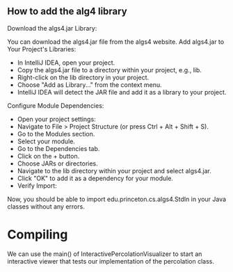 ## How to add the alg4 library

Download the algs4.jar Library:

You can download the algs4.jar file from the algs4 website.
Add algs4.jar to Your Project's Libraries:

- In IntelliJ IDEA, open your project.
- Copy the algs4.jar file to a directory within your project, e.g., lib.
- Right-click on the lib directory in your project.
- Choose "Add as Library..." from the context menu.
- IntelliJ IDEA will detect the JAR file and add it as a library to your project.

Configure Module Dependencies:

- Open your project settings:
- Navigate to File > Project Structure (or press Ctrl + Alt + Shift + S).
- Go to the Modules section.
- Select your module.
- Go to the Dependencies tab.
- Click on the + button.
- Choose JARs or directories.
- Navigate to the lib directory within your project and select algs4.jar.
- Click "OK" to add it as a dependency for your module.
- Verify Import:

Now, you should be able to import edu.princeton.cs.algs4.StdIn in your Java classes without any errors.

# Compiling

We can use the main() of InteractivePercolationVisualizer to 
start an interactive viewer that tests our implementation of the
percolation class.

